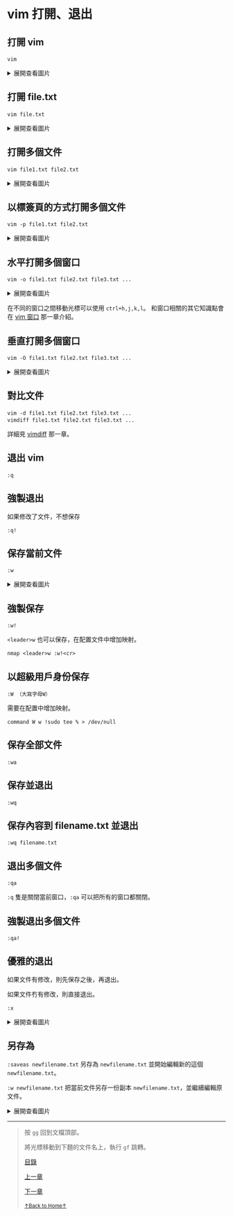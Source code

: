 # vim 打開、退出

## 打開 vim

```
vim
```

<details>
<summary>展開查看圖片</summary>
<img src="../../images/vim_1.1_open_01.gif" alt="vim_1.1_open_01.gif" />
</details>

## 打開 file.txt

```
vim file.txt
```

<details>
<summary>展開查看圖片</summary>
<img src="../../images/vim_1.1_open_02.gif" alt="vim_1.1_open_02.gif" />
</details>

## 打開多個文件

```
vim file1.txt file2.txt
```

<details>
<summary>展開查看圖片</summary>
<img src="../../images/vim_1.1_open_03.gif" alt="vim_1.1_open_03.gif" />
</details>

## 以標簽頁的方式打開多個文件

```
vim -p file1.txt file2.txt
```

<details>
<summary>展開查看圖片</summary>
<img src="../../images/vim_1.1_open_04.gif" alt="vim_1.1_open_04.gif" />
</details>

## 水平打開多個窗口

```
vim -o file1.txt file2.txt file3.txt ...
```

<details>
<summary>展開查看圖片</summary>
<img src="../../images/vim_1.1_open_05.gif" alt="vim_1.1_open_05.gif" />
</details>

在不同的窗口之間移動光標可以使用 `ctrl+h,j,k,l`。
和窗口相關的其它知識點會在 [vim 窗口](README_vim_1.7_windows.md) 那一章介紹。

## 垂直打開多個窗口

```
vim -O file1.txt file2.txt file3.txt ...
```

<details>
<summary>展開查看圖片</summary>
<img src="../../images/vim_1.1_open_06.gif" alt="vim_1.1_open_06.gif" />
</details>

## 對比文件

```
vim -d file1.txt file2.txt file3.txt ...
vimdiff file1.txt file2.txt file3.txt ...
```

詳細見 [vimdiff](README_vim_2_vimdiff.md) 那一章。

## 退出 vim

```
:q
```

## 強製退出

如果修改了文件，不想保存

```
:q!
```

## 保存當前文件

```
:w
```

<details>
<summary>展開查看圖片</summary>
<img src="../../images/vim_1.1_open_07.gif" alt="vim_1.1_open_07.gif" />
</details>

## 強製保存

```
:w!
```

`<leader>w` 也可以保存，在配置文件中增加映射。

```
nmap <leader>w :w!<cr>
```

## 以超級用戶身份保存

```
:W （大寫字母W）
```

需要在配置中增加映射。

```
command W w !sudo tee % > /dev/null
```

## 保存全部文件

```
:wa
```

## 保存並退出

```
:wq
```

## 保存內容到 filename.txt 並退出

```
:wq filename.txt
```

## 退出多個文件

```
:qa
```

`:q` 隻是關閉當前窗口，`:qa` 可以把所有的窗口都關閉。

## 強製退出多個文件

```
:qa!
```

## 優雅的退出

如果文件有修改，則先保存之後，再退出。

如果文件冇有修改，則直接退出。

```
:x
```

<details>
<summary>展開查看圖片</summary>
<img src="../../images/vim_1.1_open_08.gif" alt="vim_1.1_open_08.gif" />
</details>

## 另存為

`:saveas newfilename.txt` 另存為 `newfilename.txt` 並開始編輯新的這個 `newfilename.txt`。

`:w newfilename.txt` 把當前文件另存一份副本 `newfilename.txt`，並繼續編輯原文件。

<details>
<summary>展開查看圖片</summary>
<img src="../../images/vim_1.1_open_09.gif" alt="vim_1.1_open_09.gif" />
<img src="../../images/vim_1.1_open_10.gif" alt="vim_1.1_open_10.gif" />
</details>

* * *

> 按 `gg` 回到文檔頂部。
>
> 將光標移動到下麵的文件名上，執行 `gf` 跳轉。
>
> [目錄](README.md)
>
> [上一章](README_02_how_to_use_this_document.mdmd)
>
> [下一章](README_vim_1.2_move_cursor.md)
>
> <a href='https://github.com/MDGSF/MyVim'><small>↑Back to Home↑</small></a>

